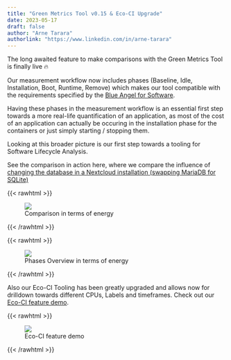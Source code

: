 ```yaml
---
title: "Green Metrics Tool v0.15 & Eco-CI Upgrade"
date: 2023-05-17
draft: false
author: "Arne Tarara"
authorlink: "https://www.linkedin.com/in/arne-tarara"
---
```



The long awaited feature to make comparisons with the Green Metrics Tool is finally live 🔥

Our measurement workflow now includes phases (Baseline, Idle, Installation, Boot, Runtime, Remove) which makes our tool compatible with the requirements specified by the [Blue Angel for Software](https://www.blauer-engel.de/en/productworld/resources-and-energy-efficient-software-products).

Having these phases in the measurement workflow is an essential first step towards a more real-life quantification of an application, as most of the cost of an application can actually be occuring in the installation phase for the containers or just simply starting / stopping them.

Looking at this broader picture is our first step towards a tooling for Software Lifecycle Analysis.

See the comparison in action here, where we compare the influence of [changing the database in a Nextcloud installation (swapping MariaDB for SQLite)](https://metrics.green-coding.berlin/compare.html?ids=284e0654-0193-41e8-afbf-36f38235dcdc,2767587e-2164-4fc2-bc99-56c13fbaaff4,97260fdc-01e8-44c3-b67c-417ff4e3d629,b7bb203a-d2c5-46a3-bf27-7d90d84da33e,fb6e3e27-6391-495b-8454-920fa922cfda)

{{< rawhtml >}}
<figure>
  <img class="ui huge rounded image" src="/img/blog/gmt_015_compare_overview.webp" loading="lazy">
  <figcaption>Comparison in terms of energy</figcaption>
</figure>
{{< /rawhtml >}}


{{< rawhtml >}}
<figure>
  <img class="ui huge rounded image" src="/img/blog/gmt_015_phases_overview.webp" loading="lazy">
  <figcaption>Phases Overview in terms of energy</figcaption>
</figure>
{{< /rawhtml >}}


Also our Eco-CI Tooling has been greatly upgraded and allows now for drilldown towards different CPUs, Labels and timeframes. Check out our [Eco-CI feature demo](https://metrics.green-coding.berlin/ci.html?repo=green-coding-berlin%2Fgreen-metrics-tool&branch=dev&workflow=55778655).

{{< rawhtml >}}
<figure>
  <img class="ui huge rounded image" src="/img/blog/eco-ci.webp" loading="lazy">
  <figcaption>Eco-CI feature demo</figcaption>
</figure>
{{< /rawhtml >}}
